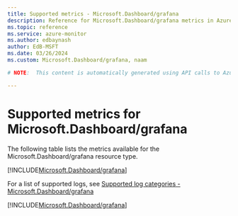 ```yaml
---
title: Supported metrics - Microsoft.Dashboard/grafana
description: Reference for Microsoft.Dashboard/grafana metrics in Azure Monitor.
ms.topic: reference
ms.service: azure-monitor
ms.author: edbaynash
author: EdB-MSFT
ms.date: 03/26/2024
ms.custom: Microsoft.Dashboard/grafana, naam

# NOTE:  This content is automatically generated using API calls to Azure. Any edits made on these files will be overwritten in the next run of the script. 

---
```


  
# Supported metrics for Microsoft.Dashboard/grafana
  
The following table lists the metrics available for the Microsoft.Dashboard/grafana resource type.  
  
  
[!INCLUDE[Microsoft.Dashboard/grafana](./includes/metrics-headings-include.md)]  
  
  
  
For a list of supported logs, see [Supported log categories - Microsoft.Dashboard/grafana](../supported-logs/microsoft-dashboard-grafana-logs.md)  
  
 

[!INCLUDE[Microsoft.Dashboard/grafana](./includes/microsoft-dashboard-grafana-metrics-include.md)]
